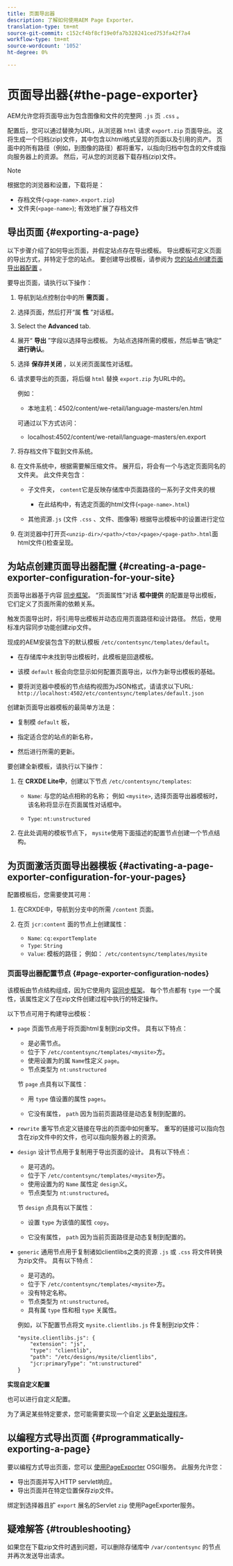 ```yaml
---
title: 页面导出器
description: 了解如何使用AEM Page Exporter。
translation-type: tm+mt
source-git-commit: c152cf4bf8cf19e0fa7b328241ced753fa42f7a4
workflow-type: tm+mt
source-wordcount: '1052'
ht-degree: 0%

---
```



# 页面导出器{#the-page-exporter}

AEM允许您将页面导出为包含图像和文件的完整网 `.js` 页 `.css` 。

配置后，您可以通过替换为URL，从浏览器 `html` 请求 `export.zip` 页面导出。 这将生成一个归档(zip)文件，其中包含以html格式呈现的页面以及引用的资产。 页面中的所有路径（例如，到图像的路径）都将重写，以指向归档中包含的文件或指向服务器上的资源。 然后，可从您的浏览器下载存档(zip)文件。

>[!NOTE]
>
>根据您的浏览器和设置，下载将是：
>* 存档文件(`<page-name>.export.zip`)
>* 文件夹(`<page-name>`); 有效地扩展了存档文件


## 导出页面 {#exporting-a-page}

以下步骤介绍了如何导出页面，并假定站点存在导出模板。 导出模板可定义页面的导出方式，并特定于您的站点。 要创建导出模板，请参阅为 [您的站点创建页面导出器配置](#creating-a-page-exporter-configuration-for-your-site) 。

要导出页面，请执行以下操作：

1. 导航到站点控制台中的所 **需页面** 。

1. 选择页面，然后打开“属 **性** ”对话框。

1. Select the **Advanced** tab.

1. 展开“ **导出** ”字段以选择导出模板。
为站点选择所需的模板，然后单击“确定” **进行确认**。

1. 选择 **保存并关闭** ，以关闭页面属性对话框。

1. 请求要导出的页面，将后缀 `html` 替换 `export.zip` 为URL中的。

   例如：
   * 本地主机：4502/content/we-retail/language-masters/en.html

   可通过以下方式访问：
   * localhost:4502/content/we-retail/language-masters/en.export


1. 将存档文件下载到文件系统。

1. 在文件系统中，根据需要解压缩文件。 展开后，将会有一个与选定页面同名的文件夹。 此文件夹包含：

   * 子文件夹， `content`它是反映存储库中页面路径的一系列子文件夹的根

      * 在此结构中，有选定页面的html文件(`<page-name>.html`)
   * 其他资源`.js` (文件 `.css` 、文件、图像等) 根据导出模板中的设置进行定位


1. 在浏览器中打开页`<unzip-dir>/<path>/<to>/<page>/<page-path>.html`面html文件()检查呈现。

## 为站点创建页面导出器配置 {#creating-a-page-exporter-configuration-for-your-site}

页面导出器基于内容 [同步框架](https://helpx.adobe.com/experience-manager/6-5/sites/developing/using/reference-materials/javadoc/com/day/cq/contentsync/package-summary.html)。 “页面属性”对话 **框中提供** 的配置是导出模板，它们定义了页面所需的依赖关系。

触发页面导出时，将引用导出模板并动态应用页面路径和设计路径。 然后，使用标准内容同步功能创建zip文件。

现成的AEM安装包含下的默认模板 `/etc/contentsync/templates/default`。

* 在存储库中未找到导出模板时，此模板是回退模板。

* 该模 `default` 板会向您显示如何配置页面导出，以作为新导出模板的基础。

* 要将浏览器中模板的节点结构视图为JSON格式，请请求以下URL:
   `http://localhost:4502/etc/contentsync/templates/default.json`

创建新页面导出器模板的最简单方法是：

* 复制模 `default` 板，

* 指定适合您的站点的新名称，

* 然后进行所需的更新。

要创建全新模板，请执行以下操作：

1. 在 **CRXDE Lite中**，创建以下节点 `/etc/contentsync/templates`:

   * `Name`: 与您的站点相称的名称； 例如 `<mysite>`, 选择页面导出器模板时，该名称将显示在页面属性对话框中。

   * `Type`: `nt:unstructured`

2. 在此处调用的模板节点下， `mysite`使用下面描述的配置节点创建一个节点结构。

## 为页面激活页面导出器模板 {#activating-a-page-exporter-configuration-for-your-pages}

配置模板后，您需要使其可用：

1. 在CRXDE中，导航到分支中的所需 `/content` 页面。

1. 在页 `jcr:content` 面的节点上创建属性：
   * `Name`: `cq:exportTemplate`
   * `Type`: `String`
   * `Value`: 模板的路径； 例如： `/etc/contentsync/templates/mysite`

### 页面导出器配置节点 {#page-exporter-configuration-nodes}

该模板由节点结构组成，因为它使用内 [容同步框架](https://helpx.adobe.com/experience-manager/6-5/sites/developing/using/reference-materials/javadoc/com/day/cq/contentsync/package-summary.html)。  每个节点都有 `type` 一个属性，该属性定义了在zip文件创建过程中执行的特定操作。

<!-- For more details about the type property, refer to the Overview of configuration types section in the Content Sync framework page.
-->

以下节点可用于构建导出模板：

* `page`
页面节点用于将页面html复制到zip文件。 具有以下特点：

   * 是必需节点。
   * 位于下 `/etc/contentsync/templates/<mysite>`方。
   * 使用设置为的属 `Name`性定义 `page`。
   * 节点类型为 `nt:unstructured`

   节 `page` 点具有以下属性：

   * 用 `type` 值设置的属性 `pages`。

   * 它没有属性， `path` 因为当前页面路径是动态复制到配置的。

   <!--
  * The other properties are described in the Overview of configuration types section of the Content Sync framework.
  -->

* `rewrite`
重写节点定义链接在导出的页面中如何重写。 重写的链接可以指向包含在zip文件中的文件，也可以指向服务器上的资源。
   <!-- Please refer to the Content Sync page for a complete description of the `rewrite` node. -->

* `design`
设计节点用于复制用于导出页面的设计。 具有以下特点：

   * 是可选的。
   * 位于下 `/etc/contentsync/templates/<mysite>`方。
   * 使用设置为的 `Name` 属性定 `design`义。
   * 节点类型为 `nt:unstructured`。

   节 `design` 点具有以下属性：

   * 设置 `type` 为该值的属性 `copy`。

   * 它没有属性， `path` 因为当前页面路径是动态复制到配置的。


* `generic`
通用节点用于复制诸如clientlibs之类的资源 
`.js` 或 `.css` 将文件转换为zip文件。 具有以下特点：

   * 是可选的。
   * 位于下 `/etc/contentsync/templates/<mysite>`方。
   * 没有特定名称。
   * 节点类型为 `nt:unstructured`。
   * 具有属 `type` 性和相 `type` 关属性。 <!--Has a `type` property and any `type` related properties as defined in the Overview of configuration types section of the Content Sync framework.-->

   例如，以下配置节点将文 `mysite.clientlibs.js` 件复制到zip文件：

   ```xml
   "mysite.clientlibs.js": {
       "extension": "js",
       "type": "clientlib",
       "path": "/etc/designs/mysite/clientlibs",
       "jcr:primaryType": "nt:unstructured"
   }
   ```

**实现自定义配置**

也可以进行自定义配置。

<!--
As you may have noticed in the node structure, the **Geometrixx** page export template has a `logo` node with a `type` property set to `image`. This is a special configuration type that has been created to copy the image logo to the zip file. 
-->

为了满足某些特定要求，您可能需要实现一个自定 [义更新处理程序](https://helpx.adobe.com/experience-manager/6-5/sites/developing/using/reference-materials/javadoc/com/day/cq/contentsync/handler/package-summary.html)。

<!-- To meet some specific requirements, you may need to implement a custom `type` property: to do so, refer to the Implementing a custom update handler section in the Content Sync page.
-->

## 以编程方式导出页面 {#programmatically-exporting-a-page}

要以编程方式导出页面，您可以 [使用PageExporter](https://helpx.adobe.com/experience-manager/6-5/sites/developing/using/reference-materials/javadoc/index.html?com/day/cq/wcm/contentsync/PageExporter.html) OSGI服务。 此服务允许您：

* 导出页面并写入HTTP servlet响应。
* 导出页面并在特定位置保存zip文件。

绑定到选择器且扩 `export` 展名的Servlet `zip` 使用PageExporter服务。

## 疑难解答 {#troubleshooting}

如果您在下载zip文件时遇到问题，可以删除存储库中 `/var/contentsync` 的节点并再次发送导出请求。
